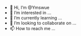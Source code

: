 - 👋 Hi, I’m @Ymswue
- 👀 I’m interested in ...
- 🌱 I’m currently learning ...
- 💞️ I’m looking to collaborate on ...
- 📫 How to reach me ...

<!---
Ymswue/Ymswue is a ✨ special ✨ repository because its `README.md` (this file) appears on your GitHub profile.
You can click the Preview link to take a look at your changes.
--->
